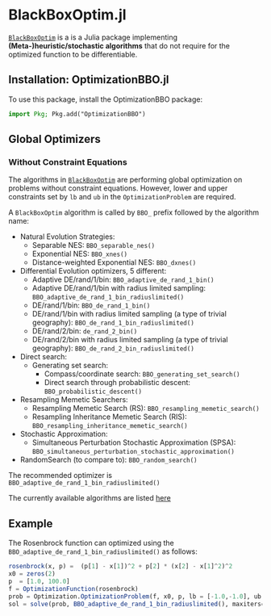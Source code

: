 # BlackBoxOptim.jl
[`BlackBoxOptim`](https://github.com/robertfeldt/BlackBoxOptim.jl) is a is a Julia package implementing **(Meta-)heuristic/stochastic algorithms** that do not require for the optimized function to be differentiable.

## Installation: OptimizationBBO.jl

To use this package, install the OptimizationBBO package:

```julia
import Pkg; Pkg.add("OptimizationBBO")
```

## Global Optimizers

### Without Constraint Equations

The algorithms in [`BlackBoxOptim`](https://github.com/robertfeldt/BlackBoxOptim.jl) are performing global optimization on problems without
constraint equations. However, lower and upper constraints set by `lb` and `ub` in the `OptimizationProblem` are required.

A `BlackBoxOptim` algorithm is called by `BBO_` prefix followed by the algorithm name:

* Natural Evolution Strategies:
  - Separable NES: `BBO_separable_nes()`
  - Exponential NES: `BBO_xnes()`
  - Distance-weighted Exponential NES: `BBO_dxnes()`
* Differential Evolution optimizers, 5 different:
  - Adaptive DE/rand/1/bin: `BBO_adaptive_de_rand_1_bin()`
  - Adaptive DE/rand/1/bin with radius limited sampling: `BBO_adaptive_de_rand_1_bin_radiuslimited()`
  - DE/rand/1/bin: `BBO_de_rand_1_bin()`
  - DE/rand/1/bin with radius limited sampling (a type of trivial geography): `BBO_de_rand_1_bin_radiuslimited()`
  - DE/rand/2/bin: `de_rand_2_bin()`
  - DE/rand/2/bin with radius limited sampling (a type of trivial geography): `BBO_de_rand_2_bin_radiuslimited()`
* Direct search:
  - Generating set search:
    - Compass/coordinate search: `BBO_generating_set_search()`
    - Direct search through probabilistic descent: `BBO_probabilistic_descent()`
* Resampling Memetic Searchers:
  - Resampling Memetic Search (RS): `BBO_resampling_memetic_search()`
  - Resampling Inheritance Memetic Search (RIS): `BBO_resampling_inheritance_memetic_search()`
* Stochastic Approximation:
  - Simultaneous Perturbation Stochastic Approximation (SPSA): `BBO_simultaneous_perturbation_stochastic_approximation()`
* RandomSearch (to compare to): `BBO_random_search()`

The recommended optimizer is `BBO_adaptive_de_rand_1_bin_radiuslimited()`

The currently available algorithms are listed [here](https://github.com/robertfeldt/BlackBoxOptim.jl#state-of-the-library)

## Example

The Rosenbrock function can optimized using the `BBO_adaptive_de_rand_1_bin_radiuslimited()` as follows:

```julia
rosenbrock(x, p) =  (p[1] - x[1])^2 + p[2] * (x[2] - x[1]^2)^2
x0 = zeros(2)
p  = [1.0, 100.0]
f = OptimizationFunction(rosenbrock)
prob = Optimization.OptimizationProblem(f, x0, p, lb = [-1.0,-1.0], ub = [1.0,1.0])
sol = solve(prob, BBO_adaptive_de_rand_1_bin_radiuslimited(), maxiters=100000, maxtime=1000.0)
```




